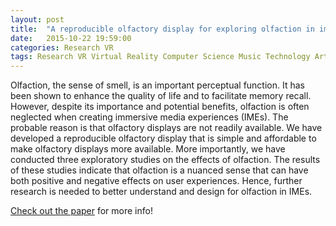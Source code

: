 ```yaml
---
layout: post
title:  "A reproducible olfactory display for exploring olfaction in immersive media experiences"
date:   2015-10-22 19:59:00
categories: Research VR
tags: Research VR Virtual Reality Computer Science Music Technology Arts Olfaction Olfactory
---
```

Olfaction, the sense of smell, is an important perceptual function. It has been shown to enhance the quality of life and to facilitate memory recall. However, despite its importance and potential benefits, olfaction is often neglected when creating immersive media experiences (IMEs). The probable reason is that olfactory displays are not readily available. We have developed a reproducible olfactory display that is simple and affordable to make olfactory displays more available. More importantly, we have conducted three exploratory studies on the effects of olfaction. The results of these studies indicate that olfaction is a nuanced sense that can have both positive and negative effects on user experiences. Hence, further research is needed to better understand and design for olfaction in IMEs.

[Check out the paper][olfactoryDisplay-paper] for more info!

[olfactoryDisplay-paper]: http://link.springer.com/article/10.1007/s11042-015-2971-0
